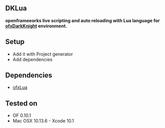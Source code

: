 ## DKLua ##

**openframeeorks live scripting and auto reloading with Lua language for [ofxDarkKnight](https://github.com/luiscript/ofxDarkKnight) environment.**

## Setup
- Add it with Project generator
- Add dependencies

## Dependencies
- [ofxLua](https://github.com/danomatika/ofxLua) 

## Tested on
- OF 0.10.1  
- Mac OSX 10.13.6 - Xcode 10.1 